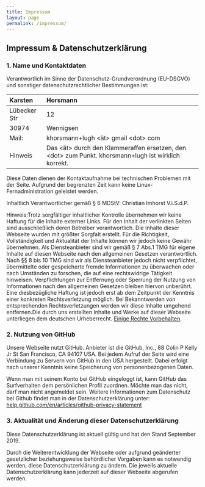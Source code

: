 ```yaml
---
title: Impressum
layout: page
permalink: /impressum/
---
```


## Impressum & Datenschutzerklärung

### 1. Name und Kontaktdaten

Verantwortlich im Sinne der Datenschutz-Grundverordnung (EU-DSGVO) und sonstiger datenschutzrechtlicher Bestimmungen ist:


Karsten      | Horsmann
:----------- | :-------------- 
Lübecker Str | 12         
30974        | Wennigsen 
Mail:        | khorsmann+lugh <ät> gmail \<dot> com  
Hinweis      | Das <ät> durch den Klammeraffen ersetzen, den \<dot> zum Punkt. khorsmann+lugh ist wirklich korrekt.

Diese Daten dienen der Kontaktaufnahme bei technischen Problemen mit der Seite. Aufgrund der begrenzten Zeit kann keine Linux-Fernadministration geleistet werden. 

Inhaltlich Verantwortlicher gemäß § 6 MDStV: Christian Imhorst V.i.S.d.P.

Hinweis:Trotz sorgfältiger inhaltlicher Kontrolle übernehmen wir keine Haftung für die Inhalte externer Links. Für den Inhalt der verlinkten Seiten sind ausschließlich deren Betreiber verantwortlich. Die Inhalte dieser Webseite wurden mit größter Sorgfalt erstellt. Für die Richtigkeit, Vollständigkeit und Aktualität der Inhalte können wir jedoch keine Gewähr übernehmen. Als Diensteanbieter sind wir gemäß § 7 Abs.1 TMG für eigene Inhalte auf diesen Webseite nach den allgemeinen Gesetzen verantwortlich. Nach §§ 8 bis 10 TMG sind wir als Diensteanbieter jedoch nicht verpflichtet, übermittelte oder gespeicherte fremde Informationen zu überwachen oder nach Umständen zu forschen, die auf eine rechtswidrige Tätigkeit hinweisen. Verpflichtungen zur Entfernung oder Sperrung der Nutzung von Informationen nach den allgemeinen Gesetzen bleiben hiervon unberührt. Eine diesbezügliche Haftung ist jedoch erst ab dem Zeitpunkt der Kenntnis einer konkreten Rechtsverletzung möglich. Bei Bekanntwerden von entsprechenden Rechtsverletzungen werden wir diese Inhalte umgehend entfernen.Die durch uns erstellten Inhalte und Werke auf dieser Webseite unterliegen dem deutschen Urheberrecht. [Einige Rechte Vorbehalten](https://creativecommons.org/licenses/by-sa/2.0/de/).

### 2. Nutzung von GitHub

Unsere Webseite nutzt GitHub. Anbieter ist die GitHub, Inc., 88 Colin P Kelly Jr St San Francisco, CA 94107 USA. Bei jedem Aufruf der Seite wird eine Verbindung zu Servern von GitHub in den USA hergestellt. Dabei erfolgt nach unserer Kenntnis keine Speicherung von personenbezogenen Daten.

Wenn man mit seinem Konto bei GitHub eingeloggt ist, kann GitHub das Surfverhalten dem persönlichen Profil zuordnen. Möchte man das nicht, darf man nicht angemeldet sein. Weitere Informationen zum Datenschutz bei Github findet man in der Datenschutzerklärung unter: [help.github.com/en/articles/github-privacy-statement](https://help.github.com/en/articles/github-privacy-statement)

### 3. Aktualität und Änderung dieser Datenschutzerklärung

Diese Datenschutzerklärung ist aktuell gültig und hat den Stand September 2019.

Durch die Weiterentwicklung der Webseite oder aufgrund geänderter gesetzlicher beziehungsweise behördlicher Vorgaben kann es notwendig werden, diese Datenschutzerklärung zu ändern. Die jeweils aktuelle Datenschutzerklärung kann jederzeit auf dieser Webseite abgerufen werden.


